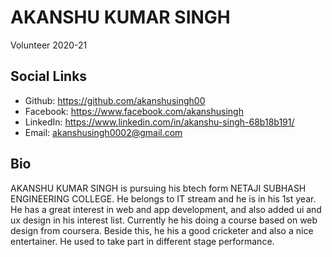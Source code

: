 # AKANSHU KUMAR SINGH
Volunteer 2020-21

## Social Links
- Github: https://github.com/akanshusingh00
- Facebook: https://www.facebook.com/akanshusingh
- LinkedIn: https://www.linkedin.com/in/akanshu-singh-68b18b191/
- Email: akanshusingh0002@gmail.com

## Bio
AKANSHU KUMAR SINGH is pursuing his btech form NETAJI SUBHASH ENGINEERING COLLEGE. He belongs to IT stream and he is in his 1st year.
He has a great interest in web and app development, and also added ui and ux design in his interest list. Currently he his doing a course based on web design from coursera. 
Beside this, he his a good cricketer and also a nice entertainer. He used to take part in different stage performance.
